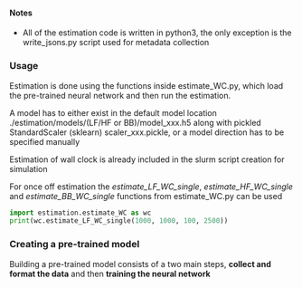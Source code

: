 #### Notes
- All of the estimation code is written in python3, the only exception is the 
write_jsons.py script used for metadata collection

### Usage
Estimation is done using the functions inside estimate_WC.py, which load the 
pre-trained neural network and then run the estimation.  
  
A model has to either exist in the  default model 
location ./estimation/models/(LF/HF or BB)/model_xxx.h5 along with 
pickled StandardScaler (sklearn) scaler_xxx.pickle, 
or a model direction has to be specified manually

Estimation of wall clock is already included in the 
slurm script creation for simulation  
  
For once off estimation the *estimate_LF_WC_single*, *estimate_HF_WC_single* 
and *estimate_BB_WC_single* functions from estimate_WC.py can be used  
```python
import estimation.estimate_WC as wc
print(wc.estimate_LF_WC_single(1000, 1000, 100, 2500))
```

### Creating a pre-trained model
Building a pre-trained model consists of a two main steps, 
**collect and format the data** and then **training the neural network**

 
 

